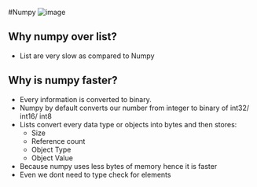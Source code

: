 #Numpy
![image]("numpy.png")

## Why numpy over list?
* List are very slow as compared to Numpy

## Why is numpy faster?
* Every information is converted to binary.
* Numpy by default converts our number from integer to binary of int32/ int16/ int8
* Lists convert every data type or objects into bytes and then stores:
    * Size
    * Reference count
    * Object Type
    * Object Value
* Because numpy uses less bytes of memory hence it is faster
* Even we dont need to type check for elements